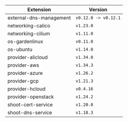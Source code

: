 | Extension      |  Version | 
| ----------- | ----------- |
|external-dns-management|```v0.12.0 -> v0.12.1```|
|networking-calico|```v1.23.0```|
|networking-cilium|```v1.11.0```|
|os-gardenlinux|```v0.11.0```|
|os-ubuntu|```v1.14.0```|
|provider-alicloud|```v1.34.0```|
|provider-aws|```v1.34.3```|
|provider-azure|```v1.26.2```|
|provider-gcp|```v1.21.3```|
|provider-hcloud|```v0.4.16```|
|provider-openstack|```v1.24.2```|
|shoot-cert-service|```v1.20.0```|
|shoot-dns-service|```v1.18.3```|
